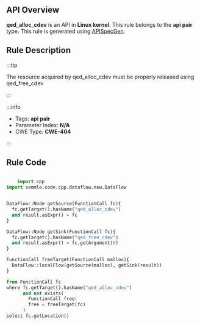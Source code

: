 ---
---


## API Overview
**qed_alloc_cdev** is an API in **Linux kernel**. This rule belongs to the **api pair** type. This rule is generated using [APISpecGen](../../tools/APISpecGen).
## Rule Description

:::tip

The resource acquired by qed_alloc_cdev must be properly released using qed_free_cdev

:::

:::info

- Tags: **api pair**
- Parameter Index: **N/A**
- CWE Type: **CWE-404**

:::

## Rule Code
```python

    import cpp
import semmle.code.cpp.dataflow.new.DataFlow


DataFlow::Node getSource(FunctionCall fc){
  fc.getTarget().hasName("qed_alloc_cdev")
  and result.asExpr() = fc
}

DataFlow::Node getSink(FunctionCall fc){
  fc.getTarget().hasName("qed_free_cdev")
  and result.asExpr() = fc.getArgument(0)
}

FunctionCall freeTarget(FunctionCall malloc){
  DataFlow::localFlow(getSource(malloc), getSink(result))
}

from FunctionCall fc
where fc.getTarget().hasName("qed_alloc_cdev")
      and not exists(
        FunctionCall free| 
        free = freeTarget(fc)
      )
select fc.getLocation()

    
```